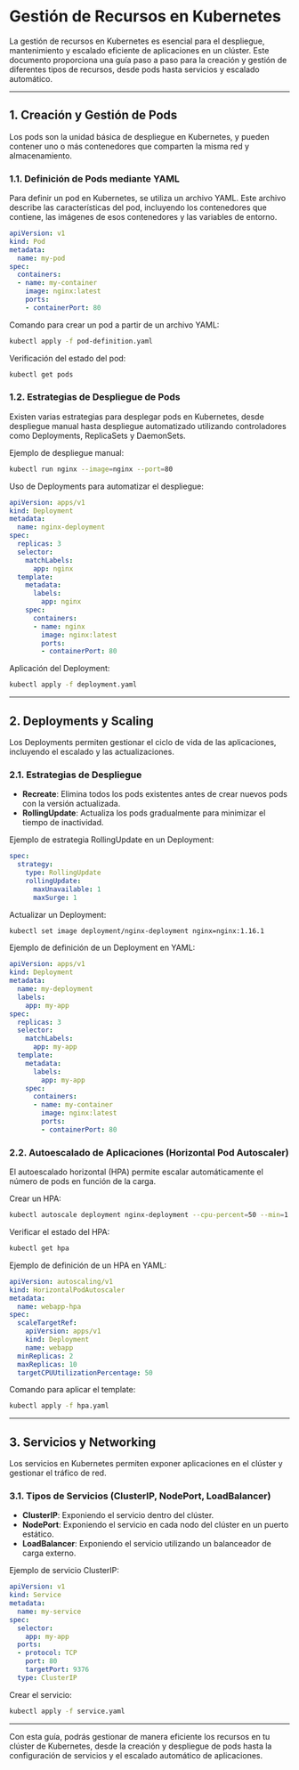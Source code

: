 # Gestión de Recursos en Kubernetes

La gestión de recursos en Kubernetes es esencial para el despliegue, mantenimiento y escalado eficiente de aplicaciones en un clúster. Este documento proporciona una guía paso a paso para la creación y gestión de diferentes tipos de recursos, desde pods hasta servicios y escalado automático.

---

## 1. Creación y Gestión de Pods

Los pods son la unidad básica de despliegue en Kubernetes, y pueden contener uno o más contenedores que comparten la misma red y almacenamiento.

### 1.1. Definición de Pods mediante YAML

Para definir un pod en Kubernetes, se utiliza un archivo YAML. Este archivo describe las características del pod, incluyendo los contenedores que contiene, las imágenes de esos contenedores y las variables de entorno.

```yaml
apiVersion: v1
kind: Pod
metadata:
  name: my-pod
spec:
  containers:
  - name: my-container
    image: nginx:latest
    ports:
    - containerPort: 80
```

Comando para crear un pod a partir de un archivo YAML:

```bash
kubectl apply -f pod-definition.yaml
```

Verificación del estado del pod:

```bash
kubectl get pods
```

### 1.2. Estrategias de Despliegue de Pods

Existen varias estrategias para desplegar pods en Kubernetes, desde despliegue manual hasta despliegue automatizado utilizando controladores como Deployments, ReplicaSets y DaemonSets.

Ejemplo de despliegue manual:

```bash
kubectl run nginx --image=nginx --port=80
```

Uso de Deployments para automatizar el despliegue:

```yaml
apiVersion: apps/v1
kind: Deployment
metadata:
  name: nginx-deployment
spec:
  replicas: 3
  selector:
    matchLabels:
      app: nginx
  template:
    metadata:
      labels:
        app: nginx
    spec:
      containers:
      - name: nginx
        image: nginx:latest
        ports:
        - containerPort: 80
```

Aplicación del Deployment:

```bash
kubectl apply -f deployment.yaml
```

---

## 2. Deployments y Scaling

Los Deployments permiten gestionar el ciclo de vida de las aplicaciones, incluyendo el escalado y las actualizaciones.

### 2.1. Estrategias de Despliegue

- **Recreate**: Elimina todos los pods existentes antes de crear nuevos pods con la versión actualizada.
- **RollingUpdate**: Actualiza los pods gradualmente para minimizar el tiempo de inactividad.

Ejemplo de estrategia RollingUpdate en un Deployment:

```yaml
spec:
  strategy:
    type: RollingUpdate
    rollingUpdate:
      maxUnavailable: 1
      maxSurge: 1
```

Actualizar un Deployment:

```bash
kubectl set image deployment/nginx-deployment nginx=nginx:1.16.1
```

Ejemplo de definición de un Deployment en YAML:

```yaml
apiVersion: apps/v1
kind: Deployment
metadata:
  name: my-deployment
  labels:
    app: my-app
spec:
  replicas: 3
  selector:
    matchLabels:
      app: my-app
  template:
    metadata:
      labels:
        app: my-app
    spec:
      containers:
      - name: my-container
        image: nginx:latest
        ports:
        - containerPort: 80
```

### 2.2. Autoescalado de Aplicaciones (Horizontal Pod Autoscaler)

El autoescalado horizontal (HPA) permite escalar automáticamente el número de pods en función de la carga.

Crear un HPA:

```bash
kubectl autoscale deployment nginx-deployment --cpu-percent=50 --min=1 --max=10
```

Verificar el estado del HPA:

```bash
kubectl get hpa
```

Ejemplo de definición de un HPA en YAML:

```yaml
apiVersion: autoscaling/v1
kind: HorizontalPodAutoscaler
metadata:
  name: webapp-hpa
spec:
  scaleTargetRef:
    apiVersion: apps/v1
    kind: Deployment
    name: webapp
  minReplicas: 2
  maxReplicas: 10
  targetCPUUtilizationPercentage: 50
```

Comando para aplicar el template:

```bash
kubectl apply -f hpa.yaml
```

---

## 3. Servicios y Networking

Los servicios en Kubernetes permiten exponer aplicaciones en el clúster y gestionar el tráfico de red.

### 3.1. Tipos de Servicios (ClusterIP, NodePort, LoadBalancer)

- **ClusterIP**: Exponiendo el servicio dentro del clúster.
- **NodePort**: Exponiendo el servicio en cada nodo del clúster en un puerto estático.
- **LoadBalancer**: Exponiendo el servicio utilizando un balanceador de carga externo.

Ejemplo de servicio ClusterIP:

```yaml
apiVersion: v1
kind: Service
metadata:
  name: my-service
spec:
  selector:
    app: my-app
  ports:
  - protocol: TCP
    port: 80
    targetPort: 9376
  type: ClusterIP
```

Crear el servicio:

```bash
kubectl apply -f service.yaml
```

--- 

Con esta guía, podrás gestionar de manera eficiente los recursos en tu clúster de Kubernetes, desde la creación y despliegue de pods hasta la configuración de servicios y el escalado automático de aplicaciones.

